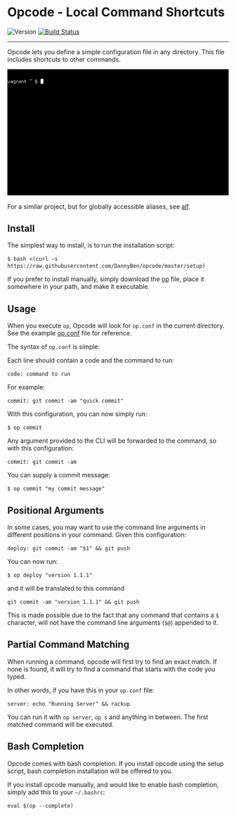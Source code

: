 Opcode - Local Command Shortcuts
==================================================

![Version](https://img.shields.io/badge/version-0.3.0-blue.svg)
[![Build Status](https://travis-ci.com/DannyBen/opcode.svg?branch=master)](https://travis-ci.com/DannyBen/opcode)

---

Opcode lets you define a simple configuration file in any directory.
This file includes shortcuts to other commands.

![Demo](/demo.gif)

For a similar project, but for globally accessible aliases, see [alf][alf].

Install
--------------------------------------------------

The simplest way to install, is to run the installation script:

    $ bash <(curl -s https://raw.githubusercontent.com/DannyBen/opcode/master/setup)

If you prefer to install manually, simply download the [op](/op) file,
place it somewhere in your path, and make it executable.

Usage
--------------------------------------------------

When you execute `op`, Opcode will look for `op.conf` in the current 
directory. See the example [op.conf](op.conf) file for reference.

The syntax of `op.conf` is simple:

Each line should contain a code and the command to run:

    code: command to run

For example:

    commit: git commit -am "quick commit"

With this configuration, you can now simply run:

    $ op commit

Any argument provided to the CLI will be forwarded to the command, so with 
this configuration:

    commit: git commit -am

You can supply a commit message:

    $ op commit "my commit message"


Positional Arguments
--------------------------------------------------

In some cases, you may want to use the command line arguments in different
positions in your command. Given this configuration:

    deploy: git commit -am "$1" && git push

You can now run:

    $ op deploy "version 1.1.1"

and it will be translated to this command

    git commit -am "version 1.1.1" && git push

This is made possible due to the fact that any command that contains a `$`
character, will not have the command line arguments (`$@`) appended to it.

Partial Command Matching
--------------------------------------------------

When running a command, opcode will first try to find an exact match. If none
is found, it will try to find a command that starts with the code you typed.

In other words, if you have this in your `op.conf` file:

    server: echo "Running Server" && rackup

You can run it with `op server`, `op s` and anything in between. The first 
matched command will be executed.



Bash Completion
--------------------------------------------------

Opcode comes with bash completion. If you install opcode using the setup 
script, bash completion installation will be offered to you.

If you install opcode manually, and would like to enable bash completion, 
simply add this to your `~/.bashrc`:

    eval $(op --complete)





[alf]: https://github.com/dannyben/alf
